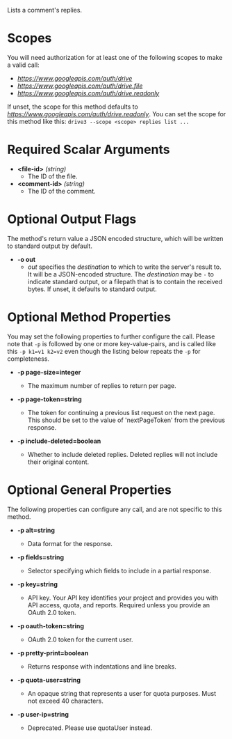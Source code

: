 Lists a comment&#39;s replies.
# Scopes

You will need authorization for at least one of the following scopes to make a valid call:

* *https://www.googleapis.com/auth/drive*
* *https://www.googleapis.com/auth/drive.file*
* *https://www.googleapis.com/auth/drive.readonly*

If unset, the scope for this method defaults to *https://www.googleapis.com/auth/drive.readonly*.
You can set the scope for this method like this: `drive3 --scope <scope> replies list ...`
# Required Scalar Arguments
* **&lt;file-id&gt;** *(string)*
    - The ID of the file.
* **&lt;comment-id&gt;** *(string)*
    - The ID of the comment.

# Optional Output Flags

The method's return value a JSON encoded structure, which will be written to standard output by default.

* **-o out**
    - *out* specifies the *destination* to which to write the server's result to.
      It will be a JSON-encoded structure.
      The *destination* may be `-` to indicate standard output, or a filepath that is to contain the received bytes.
      If unset, it defaults to standard output.
# Optional Method Properties

You may set the following properties to further configure the call. Please note that `-p` is followed by one 
or more key-value-pairs, and is called like this `-p k1=v1 k2=v2` even though the listing below repeats the
`-p` for completeness.

* **-p page-size=integer**
    - The maximum number of replies to return per page.

* **-p page-token=string**
    - The token for continuing a previous list request on the next page. This should be set to the value of &#39;nextPageToken&#39; from the previous response.

* **-p include-deleted=boolean**
    - Whether to include deleted replies. Deleted replies will not include their original content.

# Optional General Properties

The following properties can configure any call, and are not specific to this method.

* **-p alt=string**
    - Data format for the response.

* **-p fields=string**
    - Selector specifying which fields to include in a partial response.

* **-p key=string**
    - API key. Your API key identifies your project and provides you with API access, quota, and reports. Required unless you provide an OAuth 2.0 token.

* **-p oauth-token=string**
    - OAuth 2.0 token for the current user.

* **-p pretty-print=boolean**
    - Returns response with indentations and line breaks.

* **-p quota-user=string**
    - An opaque string that represents a user for quota purposes. Must not exceed 40 characters.

* **-p user-ip=string**
    - Deprecated. Please use quotaUser instead.
